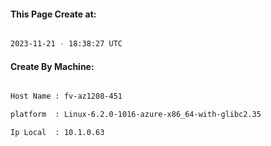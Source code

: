 
   
#### This Page Create at:

```bash

2023-11-21 - 18:38:27 UTC

```

#### Create By Machine:

```bash

Host Name : fv-az1208-451

platform  : Linux-6.2.0-1016-azure-x86_64-with-glibc2.35

Ip Local  : 10.1.0.63

```

